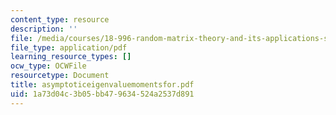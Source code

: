 ```yaml
---
content_type: resource
description: ''
file: /media/courses/18-996-random-matrix-theory-and-its-applications-spring-2004/1a73d04c3b05bb479634524a2537d891_asymptoticeigenvaluemomentsfor.pdf
file_type: application/pdf
learning_resource_types: []
ocw_type: OCWFile
resourcetype: Document
title: asymptoticeigenvaluemomentsfor.pdf
uid: 1a73d04c-3b05-bb47-9634-524a2537d891
---
```

